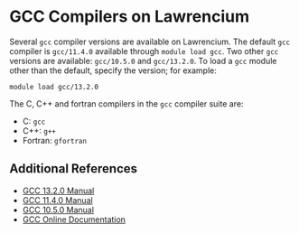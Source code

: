 # GCC Compilers on Lawrencium

Several `gcc` compiler versions are available on Lawrencium. The default `gcc` compiler is `gcc/11.4.0` available through `module load gcc`. Two other `gcc` versions are available: `gcc/10.5.0` and `gcc/13.2.0`. To load a `gcc` module other than the default, specify the version; for example:

```
module load gcc/13.2.0
```

The C, C++ and fortran compilers in the `gcc` compiler suite are:

- C: `gcc`
- C++: `g++`
- Fortran: `gfortran`

## Additional References

- [GCC 13.2.0 Manual](https://gcc.gnu.org/onlinedocs/gcc-13.2.0/gcc/)
- [GCC 11.4.0 Manual](https://gcc.gnu.org/onlinedocs/gcc-11.4.0/gcc/)
- [GCC 10.5.0 Manual](https://gcc.gnu.org/onlinedocs/gcc-10.5.0/gcc/)
- [GCC Online Documentation](https://gcc.gnu.org/onlinedocs/)
